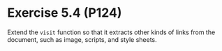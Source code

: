# Exercise 5.4 (P124)

Extend the `visit` function so that it extracts other kinds of links from the document, such as image, scripts, and style sheets.


